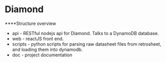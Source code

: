  # Diamond

 ****Structure overview
- api - RESTful nodejs api for Diamond.  Talks to a DynamoDB database.
- web - reactJS front end.  
- scripts - python scripts for parsing raw datasheet files from retrosheet, and loading them into dynamodb.
- doc - project documentation
